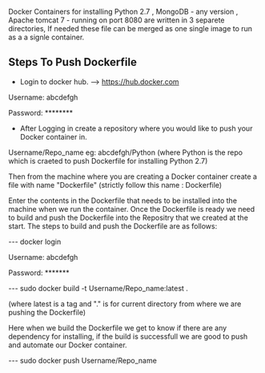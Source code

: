 Docker Containers for installing Python 2.7 , MongoDB - any version , Apache tomcat 7 - running on port 8080 are written in 3 separete directories,
If needed these file can be merged as one single image to run as a a signle container.

## Steps To Push Dockerfile 
- Login to docker hub.    --> https://hub.docker.com

Username: abcdefgh

Password: ********

- After Logging in create a repository where you would like to push your Docker container in.

Username/Repo_name      eg: abcdefgh/Python (where Python is the repo which is craeted to push Dockerfile for installing Python 2.7)

Then from  the machine where you are creating a Docker container create a file with name "Dockerfile" (strictly follow this name : Dockerfile)

Enter the contents in the Dockerfile that needs to be installed into the machine when we run the container.
Once the Dockerfile is ready we need to build and push the Dockerfile into the Repositry that we created at the start.
The steps to build and push the Dockerfile are as follows:

--- docker login

Username: abcdefgh

Password: *******

--- sudo docker build -t Username/Repo_name:latest .     

   (where latest is a tag and "." is for current directory from where we are pushing the Dockerfile)

Here when we build the Dockerfile we get to know if there are any dependency for installing, if the build is successfull we are good to push and automate 
our Docker container.

--- sudo docker push Username/Repo_name
